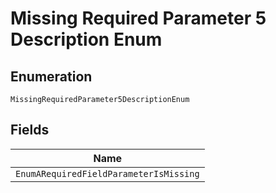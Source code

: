 
# Missing Required Parameter 5 Description Enum

## Enumeration

`MissingRequiredParameter5DescriptionEnum`

## Fields

| Name |
|  --- |
| `EnumARequiredFieldParameterIsMissing` |

